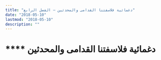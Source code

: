 ```yaml
---
title: "دغمائية فلاسفتنا القدامى والمحدثين – الفصل الرابع"
date: "2018-05-10"
lastmod: "2018-05-10"
description: ""
---
```

# **** **دغمائية** فلاسفتنا القدامى والمحدثين

###